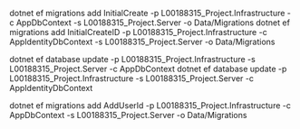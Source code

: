 dotnet ef migrations add InitialCreate -p L00188315_Project.Infrastructure -c AppDbContext -s L00188315_Project.Server -o Data/Migrations
dotnet ef migrations add InitialCreateID -p L00188315_Project.Infrastructure -c AppIdentityDbContext -s L00188315_Project.Server -o Data/Migrations


dotnet ef database update -p L00188315_Project.Infrastructure -s L00188315_Project.Server -c AppDbContext
dotnet ef database update -p L00188315_Project.Infrastructure -s L00188315_Project.Server -c AppIdentityDbContext



dotnet ef migrations add AddUserId -p L00188315_Project.Infrastructure -c AppDbContext -s L00188315_Project.Server -o Data/Migrations